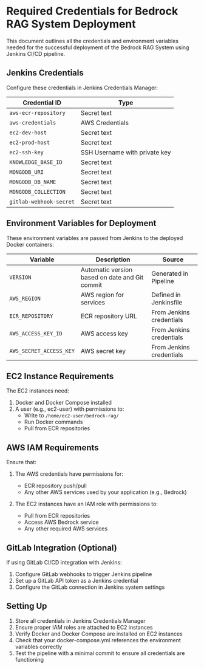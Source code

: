# Required Credentials for Bedrock RAG System Deployment

This document outlines all the credentials and environment variables needed for the successful deployment of the Bedrock RAG System using Jenkins CI/CD pipeline.

## Jenkins Credentials

Configure these credentials in Jenkins Credentials Manager:

| Credential ID | Type |
|---------------|------|
| `aws-ecr-repository` | Secret text |
| `aws-credentials` | AWS Credentials |
| `ec2-dev-host` | Secret text |
| `ec2-prod-host` | Secret text |
| `ec2-ssh-key` | SSH Username with private key |
| `KNOWLEDGE_BASE_ID` | Secret text |
| `MONGODB_URI` | Secret text |
| `MONGODB_DB_NAME` | Secret text |
| `MONGODB_COLLECTION` | Secret text |
| `gitlab-webhook-secret` | Secret text |

## Environment Variables for Deployment

These environment variables are passed from Jenkins to the deployed Docker containers:

| Variable | Description | Source |
|----------|-------------|--------|
| `VERSION` | Automatic version based on date and Git commit | Generated in Pipeline |
| `AWS_REGION` | AWS region for services | Defined in Jenkinsfile |
| `ECR_REPOSITORY` | ECR repository URL | From Jenkins credentials |
| `AWS_ACCESS_KEY_ID` | AWS access key | From Jenkins credentials |
| `AWS_SECRET_ACCESS_KEY` | AWS secret key | From Jenkins credentials |

## EC2 Instance Requirements

The EC2 instances need:

1. Docker and Docker Compose installed
2. A user (e.g., ec2-user) with permissions to:
   - Write to `/home/ec2-user/bedrock-rag/`
   - Run Docker commands
   - Pull from ECR repositories

## AWS IAM Requirements

Ensure that:

1. The AWS credentials have permissions for:
   - ECR repository push/pull
   - Any other AWS services used by your application (e.g., Bedrock)

2. The EC2 instances have an IAM role with permissions to:
   - Pull from ECR repositories
   - Access AWS Bedrock service
   - Any other required AWS services

## GitLab Integration (Optional)

If using GitLab CI/CD integration with Jenkins:

1. Configure GitLab webhooks to trigger Jenkins pipeline
2. Set up a GitLab API token as a Jenkins credential
3. Configure the GitLab connection in Jenkins system settings

## Setting Up

1. Store all credentials in Jenkins Credentials Manager
2. Ensure proper IAM roles are attached to EC2 instances
3. Verify Docker and Docker Compose are installed on EC2 instances
4. Check that your docker-compose.yml references the environment variables correctly
5. Test the pipeline with a minimal commit to ensure all credentials are functioning 